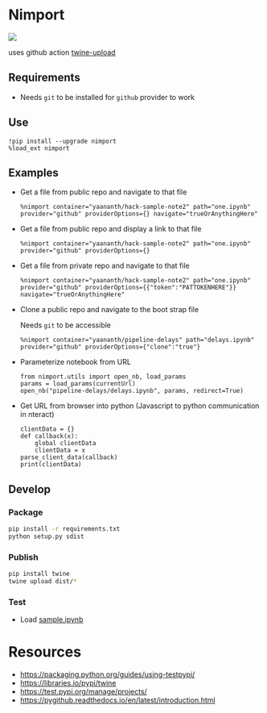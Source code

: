 # Nimport
![](https://github.com/yaananth/nimport/workflows/Upload/badge.svg)

uses github action [twine-upload](https://github.com/marketplace/actions/twine-upload)
## Requirements
- Needs `git` to be installed for `github` provider to work

## Use
```
!pip install --upgrade nimport
%load_ext nimport
```

## Examples
- Get a file from public repo and navigate to that file
    ```
    %nimport container="yaananth/hack-sample-note2" path="one.ipynb" provider="github" providerOptions={} navigate="trueOrAnythingHere"
    ```

- Get a file from public repo and display a link to that file
    ```
    %nimport container="yaananth/hack-sample-note2" path="one.ipynb" provider="github" providerOptions={}
    ```

- Get a file from private repo and navigate to that file
    ```
    %nimport container="yaananth/hack-sample-note2" path="one.ipynb" provider="github" providerOptions={{"token":"PATTOKENHERE"}} navigate="trueOrAnythingHere"
    ```

- Clone a public repo and navigate to the boot strap file

    Needs `git` to be accessible
    ```
    %nimport container="yaananth/pipeline-delays" path="delays.ipynb" provider="github" providerOptions={"clone":"true"}
    ```

- Parameterize notebook from URL    
    ```
    from nimport.utils import open_nb, load_params
    params = load_params(currentUrl)
    open_nb("pipeline-delays/delays.ipynb", params, redirect=True)
    ```

- Get URL from browser into python (Javascript to python communication in nteract)
    ```
    clientData = {}
    def callback(x):
        global clientData
        clientData = x
    parse_client_data(callback)
    print(clientData)
    ```    

## Develop

### Package
```bash
pip install -r requirements.txt
python setup.py sdist
```

### Publish
```bash
pip install twine
twine upload dist/*
```

### Test
- Load [sample.ipynb](https://github.com/yaananth/nimport/blob/master/samples/sample.ipynb)

# Resources
- https://packaging.python.org/guides/using-testpypi/
- https://libraries.io/pypi/twine
- https://test.pypi.org/manage/projects/
- https://pygithub.readthedocs.io/en/latest/introduction.html
